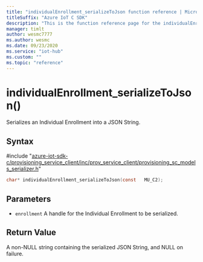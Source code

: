 ```yaml
---                             
title: "individualEnrollment_serializeToJson function reference | Microsoft Docs" 
titleSuffix: "Azure IoT C SDK"            
description: "This is the function reference page for the individualEnrollment_serializeToJson() function in the Azure IoT C SDK. This SDK is used with Azure IoT Hub and Azure IoT Hub Device Provisioning Service"            
manager: timlt                 
author: wesmc7777              
ms.author: wesmc               
ms.date: 09/23/2020                    
ms.service: "iot-hub"             
ms.custom: ""                
ms.topic: "reference"        
---                            
```


# individualEnrollment_serializeToJson()

Serializes an Individual Enrollment into a JSON String.

## Syntax

\#include "[azure-iot-sdk-c/provisioning_service_client/inc/prov_service_client/provisioning_sc_models_serializer.h](../provisioning-sc-models-serializer-h.md)"  
```C
char* individualEnrollment_serializeToJson(const   MU_C2);
```

## Parameters
* `enrollment` A handle for the Individual Enrollment to be serialized.

## Return Value
A non-NULL string containing the serialized JSON String, and NULL on failure.

